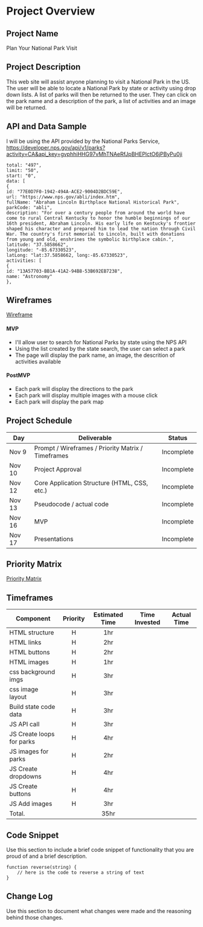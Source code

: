# Project Overview

## Project Name

Plan Your National Park Visit


## Project Description

This web site will assist anyone planning to visit a National Park in the US.  The user will be able to locate a National Park by state or activity using drop down lists.  A list of parks will then be returned to the user.  They can click on the park name and a description of the park, a list of activities and an image will be returned. 


## API and Data Sample
I will be using the API provided by the National Parks Service, https://developer.nps.gov/api/v1/parks?activity=CA&api_key=gvphhiHHG97vMhTNAeRfJpBHEPlctO6jPByPu0ji  

```{
total: "497",
limit: "50",
start: "0",
data: [
{
id: "77E0D7F0-1942-494A-ACE2-9004D2BDC59E",
url: "https://www.nps.gov/abli/index.htm",
fullName: "Abraham Lincoln Birthplace National Historical Park",
parkCode: "abli",
description: "For over a century people from around the world have come to rural Central Kentucky to honor the humble beginnings of our 16th president, Abraham Lincoln. His early life on Kentucky's frontier shaped his character and prepared him to lead the nation through Civil War. The country's first memorial to Lincoln, built with donations from young and old, enshrines the symbolic birthplace cabin.",
latitude: "37.5858662",
longitude: "-85.67330523",
latLong: "lat:37.5858662, long:-85.67330523",
activities: [
{
id: "13A57703-BB1A-41A2-94B8-53B692EB7238",
name: "Astronomy"
},
```

## Wireframes

[Wireframe](https://wireframe.cc/udm8RG)


#### MVP 
- I'll allow user to search for National Parks by state using the NPS API  
- Using the list created by the state search, the user can select a park  
- The page will display the park name, an image, the descrition of activities available

#### PostMVP  
- Each park will display the directions to the park
- Each park will display multiple images with a mouse click
- Each park will display the park map

## Project Schedule


|  Day | Deliverable | Status
|---|---| ---|
|Nov 9| Prompt / Wireframes / Priority Matrix / Timeframes | Incomplete
|Nov 10| Project Approval | Incomplete
|Nov 12| Core Application Structure (HTML, CSS, etc.) | Incomplete
|Nov 13| Pseudocode / actual code | Incomplete
|Nov 16| MVP | Incomplete
|Nov 17| Presentations | Incomplete

## Priority Matrix
 
[Priority Matrix](./matrix.png)

## Timeframes

| Component                | Priority| Estimated Time | Time Invested| Actual Time|
| -------------------------|:--------:|:-------------:|:------------:|:----------:| 
| HTML structure           | H        |  1hr          |              |            |
| HTML links               | H        |  2hr          |              |            | 
| HTML buttons             | H        |  2hr          |              |            |
| HTML images              | H        |  1hr          |              |            |
| css background imgs      | H        |  3hr          |              |            |
| css image layout         | H        |  3hr          |              |            |
| Build state code data    | H        |  3hr          |              |            |
| JS API call              | H        |  3hr          |              |            |
| JS Create loops for parks| H        |  4hr          |              |            |
| JS images for parks      | H        |  2hr          |              |            |
| JS Create dropdowns      | H        |  4hr          |              |            |
| JS Create buttons        | H        |  4hr          |              |            |
| JS Add images            | H        |  3hr          |              |            |
| Total.                   |          |  35hr          |              |            |

## Code Snippet

Use this section to include a brief code snippet of functionality that you are proud of and a brief description.  

```
function reverse(string) {
	// here is the code to reverse a string of text
}
```

## Change Log
 Use this section to document what changes were made and the reasoning behind those changes.
